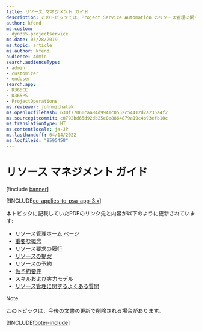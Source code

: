 ```yaml
---
title: リソース マネジメント ガイド
description: このトピックでは、Project Service Automation のリソース管理に関するリンクを提供します。
author: kfend
ms.custom:
- dyn365-projectservice
ms.date: 03/28/2019
ms.topic: article
ms.author: kfend
audience: Admin
search.audienceType:
- admin
- customizer
- enduser
search.app:
- D365CE
- D365PS
- ProjectOperations
ms.reviewer: johnmichalak
ms.openlocfilehash: 630f77060caa84d9941c0552c54412d7a235a4f2
ms.sourcegitcommit: c0792bd65d92db25e0e8864879a19c4b93efb10c
ms.translationtype: HT
ms.contentlocale: ja-JP
ms.lasthandoff: 04/14/2022
ms.locfileid: "8595458"
---
```

# <a name="resource-management-guide"></a>リソース マネジメント ガイド

[!include [banner](../../includes/psa-now-project-operations.md)]

[!INCLUDE[cc-applies-to-psa-app-3.x](../../includes/cc-applies-to-psa-app-3x.md)]

本トピックに記載していたPDFのリンク先と内容が以下のように更新されています:

- [リソース管理ホーム ページ](../resource-management-home-page.md)
- [重要な概念](../reports-key-concepts.md)
- [リソース要求の履行](../resource-management-fulfill-requests.md)
- [リソースの提案](../resource-management-propose-resources.md)
- [リソースの予約](../resource-management-book-resources-scheduleboard.md)
- [仮予約要件](../resource-management-softbook-requirements.md)
- [スキルおよび実力モデル](../resource-management-skills-proficiency.md)
- [リソース管理に関するよくある質問](../resource-management-faq.md)

> [!NOTE]
> このトピックは、今後の文書の更新で削除される場合があります。 


[!INCLUDE[footer-include](../../includes/footer-banner.md)]
